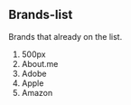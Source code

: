 ## Brands-list

Brands that already on the list.

1. 500px
2. About.me
3. Adobe
4. Apple
5. Amazon

